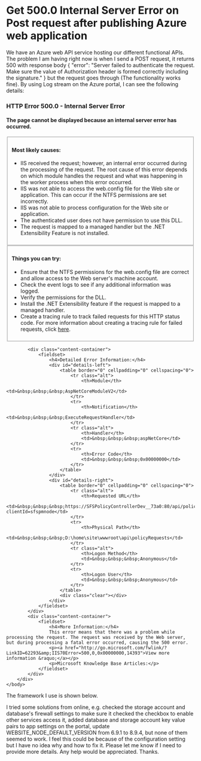 
# Get 500.0 Internal Server Error on Post request after publishing Azure web application

We have an Azure web API service hosting our different functional APIs. The problem I am having right now is when I send a POST request, it returns 500 with response body
{
"error": "Server failed to authenticate the request. Make sure the value of Authorization header is formed correctly including the signature."
}
but the request goes through (The functionality works fine). By using Log stream on the Azure portal, I can see the following details:
<body>
        <div id="content">
            <div class="content-container">
                <h3>HTTP Error 500.0 - Internal Server Error</h3>
                <h4>The page cannot be displayed because an internal server error has occurred.</h4>
            </div>
            <div class="content-container">
                <fieldset>
                    <h4>Most likely causes:</h4>
                    <ul>
                        <li>
                            IIS received the request; however, an internal error occurred during the processing of the request. The root cause of this error depends on which module handles the request and what was happening in the worker
                            process when this error occurred.
                        </li>
                        <li>IIS was not able to access the web.config file for the Web site or application. This can occur if the NTFS permissions are set incorrectly.</li>
                        <li>IIS was not able to process configuration for the Web site or application.</li>
                        <li>The authenticated user does not have permission to use this DLL.</li>
                        <li>The request is mapped to a managed handler but the .NET Extensibility Feature is not installed.</li>
                    </ul>
                </fieldset>
            </div>
            <div class="content-container">
                <fieldset>
                    <h4>Things you can try:</h4>
                    <ul>
                        <li>Ensure that the NTFS permissions for the web.config file are correct and allow access to the Web server's machine account.</li>
                        <li>Check the event logs to see if any additional information was logged.</li>
                        <li>Verify the permissions for the DLL.</li>
                        <li>Install the .NET Extensibility feature if the request is mapped to a managed handler.</li>
                        <li>
                            Create a tracing rule to track failed requests for this HTTP status code. For more information about creating a tracing rule for failed requests, click
                            <a href="http://go.microsoft.com/fwlink/?LinkID=66439">here</a>.
                        </li>
                    </ul>
                </fieldset>
            </div>

            <div class="content-container">
                <fieldset>
                    <h4>Detailed Error Information:</h4>
                    <div id="details-left">
                        <table border="0" cellpadding="0" cellspacing="0">
                            <tr class="alt">
                                <th>Module</th>
                                <td>&nbsp;&nbsp;&nbsp;AspNetCoreModuleV2</td>
                            </tr>
                            <tr>
                                <th>Notification</th>
                                <td>&nbsp;&nbsp;&nbsp;ExecuteRequestHandler</td>
                            </tr>
                            <tr class="alt">
                                <th>Handler</th>
                                <td>&nbsp;&nbsp;&nbsp;aspNetCore</td>
                            </tr>
                            <tr>
                                <th>Error Code</th>
                                <td>&nbsp;&nbsp;&nbsp;0x00000000</td>
                            </tr>
                        </table>
                    </div>
                    <div id="details-right">
                        <table border="0" cellpadding="0" cellspacing="0">
                            <tr class="alt">
                                <th>Requested URL</th>
                                <td>&nbsp;&nbsp;&nbsp;https://SFSPolicyControllerDev__73a0:80/api/policyRequests?clientId=sfspmnode</td>
                            </tr>
                            <tr>
                                <th>Physical Path</th>
                                <td>&nbsp;&nbsp;&nbsp;D:\home\site\wwwroot\api\policyRequests</td>
                            </tr>
                            <tr class="alt">
                                <th>Logon Method</th>
                                <td>&nbsp;&nbsp;&nbsp;Anonymous</td>
                            </tr>
                            <tr>
                                <th>Logon User</th>
                                <td>&nbsp;&nbsp;&nbsp;Anonymous</td>
                            </tr>
                        </table>
                        <div class="clear"></div>
                    </div>
                </fieldset>
            </div>
            <div class="content-container">
                <fieldset>
                    <h4>More Information:</h4>
                    This error means that there was a problem while processing the request. The request was received by the Web server, but during processing a fatal error occurred, causing the 500 error.
                    <p><a href="http://go.microsoft.com/fwlink/?LinkID=62293&amp;IIS70Error=500,0,0x00000000,14393">View more information &raquo;</a></p>
                    <p>Microsoft Knowledge Base Articles:</p>
                </fieldset>
            </div>
        </div>
    </body>

The framework I use is shown below.

I tried some solutions from online, e.g. checked the storage account and database's firewall settings to make sure it checked the checkbox to enable other services access it, added database and storage account key value pairs to app settings on the portal, update WEBSITE_NODE_DEFAULT_VERSION from 6.9.1 to 8.9.4, but none of them seemed to work. I feel this could be because of the configuration setting but I have no idea why and how to fix it. Please let me know if I need to provide more details. Any help would be appreciated. Thanks.

        
